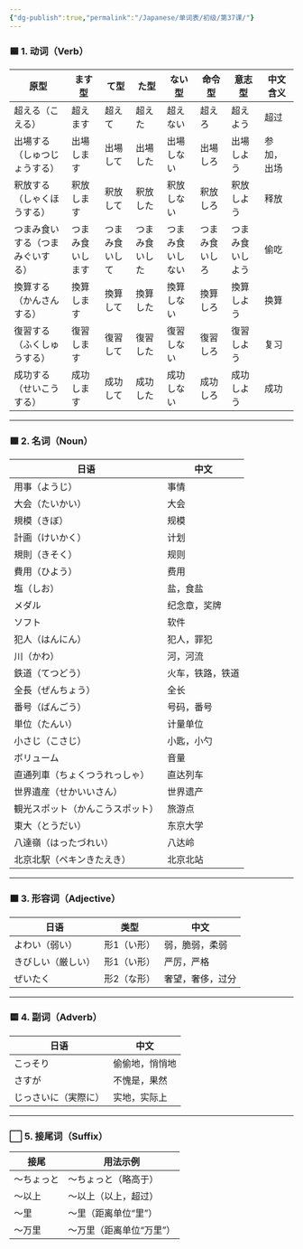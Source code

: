 ```yaml
---
{"dg-publish":true,"permalink":"/Japanese/单词表/初级/第37课/"}
---
```


### 🟦 1. 动词（Verb）

|原型|ます型|て型|た型|ない型|命令型|意志型|中文含义|
|---|---|---|---|---|---|---|---|
|超える（こえる）|超えます|超えて|超えた|超えない|超えろ|超えよう|超过|
|出場する（しゅつじょうする）|出場します|出場して|出場した|出場しない|出場しろ|出場しよう|参加，出场|
|釈放する（しゃくほうする）|釈放します|釈放して|釈放した|釈放しない|釈放しろ|釈放しよう|释放|
|つまみ食いする（つまみぐいする）|つまみ食いします|つまみ食いして|つまみ食いした|つまみ食いしない|つまみ食いしろ|つまみ食いしよう|偷吃|
|換算する（かんさんする）|換算します|換算して|換算した|換算しない|換算しろ|換算しよう|换算|
|復習する（ふくしゅうする）|復習します|復習して|復習した|復習しない|復習しろ|復習しよう|复习|
|成功する（せいこうする）|成功します|成功して|成功した|成功しない|成功しろ|成功しよう|成功|

---

### 🟩 2. 名词（Noun）

|日语|中文|
|---|---|
|用事（ようじ）|事情|
|大会（たいかい）|大会|
|規模（きぼ）|规模|
|計画（けいかく）|计划|
|規則（きそく）|规则|
|費用（ひよう）|费用|
|塩（しお）|盐，食盐|
|メダル|纪念章，奖牌|
|ソフト|软件|
|犯人（はんにん）|犯人，罪犯|
|川（かわ）|河，河流|
|鉄道（てつどう）|火车，铁路，铁道|
|全長（ぜんちょう）|全长|
|番号（ばんごう）|号码，番号|
|単位（たんい）|计量单位|
|小さじ（こさじ）|小匙，小勺|
|ボリューム|音量|
|直通列車（ちょくつうれっしゃ）|直达列车|
|世界遺産（せかいいさん）|世界遗产|
|観光スポット（かんこうスポット）|旅游点|
|東大（とうだい）|东京大学|
|八達嶺（はったづれい）|八达岭|
|北京北駅（ペキンきたえき）|北京北站|

---

### 🟧 3. 形容词（Adjective）

|日语|类型|中文|
|---|---|---|
|よわい（弱い）|形1（い形）|弱，脆弱，柔弱|
|きびしい（厳しい）|形1（い形）|严厉，严格|
|ぜいたく|形2（な形）|奢望，奢侈，过分|

---

### 🟨 4. 副词（Adverb）

|日语|中文|
|---|---|
|こっそり|偷偷地，悄悄地|
|さすが|不愧是，果然|
|じっさいに（実際に）|实地，实际上|

---

### ⬜ 5. 接尾词（Suffix）

|接尾|用法示例|
|---|---|
|～ちょっと|～ちょっと（略高于）|
|～以上|～以上（以上，超过）|
|～里|～里（距离单位“里”）|
|～万里|～万里（距离单位“万里”）|
